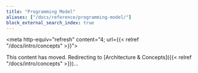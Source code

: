 ```yaml
---
title: "Programming Model"
aliases: ["/docs/reference/programming-model/"]
block_external_search_index: true
---
```


<script>
    // The following list maps the headings that previously appeared on this page to their new locations.
    // We use this list to determine whether we can redirect visitors from the old content to the new.
    var redirects = {
        "#additionalsecretoutputs": "/docs/intro/concepts/resources/#additionalsecretoutputs",
        "#aliases": "/docs/intro/concepts/resources/#aliases",
        "#all": "/docs/intro/concepts/inputs-outputs/#all",
        "#apply": "/docs/intro/concepts/inputs-outputs/#apply",
        "#assets-and-archives": "/docs/intro/concepts/assets-archives",
        "#autonaming": "/docs/intro/concepts/resources/#autonaming",
        "#components": "/docs/intro/concepts/resources/#components",
        "#config": "/docs/intro/concepts/config",
        "#custom-resources": "/docs/intro/concepts/resources/#custom-resources",
        "#declaring-infrastructure": "/docs/intro/concepts/#overview",
        "#deletebeforereplace": "/docs/intro/concepts/resources/#deletebeforereplace",
        "#dependson": "/docs/intro/concepts/resources/#dependson",
        "#dynamicproviders": "/docs/intro/concepts/resources/#dynamicproviders",
        "#explicit-provider-configuration": "/docs/intro/concepts/resources/#explicit-provider-configuration",
        "#import": "/docs/intro/concepts/resources/#import",
        "#introduction": "/docs/intro/concepts",
        "#lifting": "/docs/intro/concepts/inputs-outputs/#lifting",
        "#names": "/docs/intro/concepts/resources/#names",
        "#outputs": "/docs/intro/concepts/inputs-outputs",
        "#outputs-and-strings": "/docs/intro/concepts/inputs-outputs/#outputs-and-strings",
        "#program-structure": "/docs/intro/concepts/#overview",
        "#programs": "/docs/intro/concepts/#overview",
        "#providers": "/docs/intro/concepts/resources/#providers",
        "#reading-configuration-values": "/docs/intro/concepts/config/#code",
        "#resource-get": "/docs/intro/concepts/resources/#resource-get",
        "#resource-providers": "/docs/intro/concepts/resources/#providers",
        "#resourceoptions": "/docs/intro/concepts/resources/#options",
        "#resources": "/docs/intro/concepts/resources",
        "#runtime": "/docs/intro/concepts/",
        "#runtime-functions": "/docs/intro/concepts/",
        "#secrets": "/docs/intro/concepts/secrets",
        "#stack-outputs": "/docs/intro/concepts/stack/#outputs",
        "#stack-references": "/docs/intro/concepts/stack/#stack-references",
        "#transformations": "/docs/intro/concepts/resources/#transformations",
    };

    var redirect = redirects[location.hash];
    if (redirect) {
        location.href = redirect;
    }
</script>

<!--
    Including a fallback redirect lets search engines know the content has moved, and
    waiting a few seconds before redirecting gives the script a chance to locate
    a matching anchor.
-->
<meta http-equiv="refresh" content="4; url={{< relref "/docs/intro/concepts" >}}">

This content has moved. Redirecting to [Architecture &amp; Concepts]({{< relref "/docs/intro/concepts" >}})...
